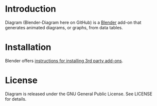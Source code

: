 # Introduction
Diagram (Blender-Diagram here on GitHub) is a [Blender](https://www.blender.org/) add-on that generates animated diagrams, or graphs, from data tables.

# Installation
Blender offers [instructions for installing 3rd party add-ons](https://www.blender.org/manual/advanced/scripting/python/add_ons.html#installation-of-a-3rd-party-add-on).

# License
Diagram is released under the GNU General Public License. See LICENSE for details.